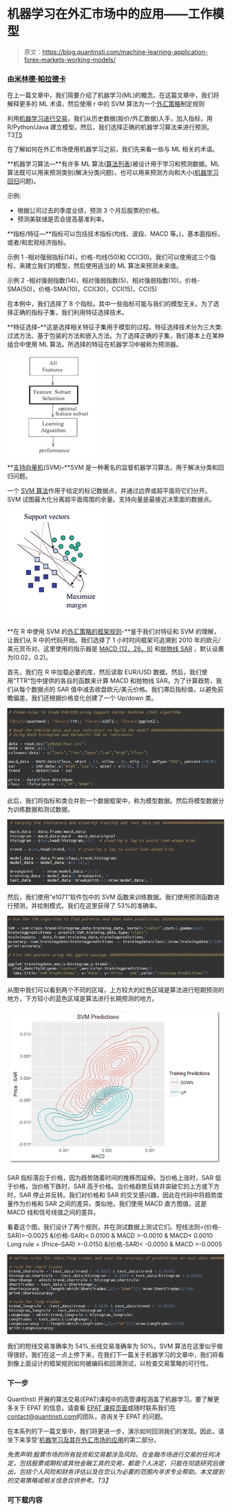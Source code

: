 # 机器学习在外汇市场中的应用——工作模型

> 原文：<https://blog.quantinsti.com/machine-learning-application-forex-markets-working-models/>

### 由[米林德·帕拉德卡](https://www.linkedin.com/in/milind-paradkar-b37292107/)

在上一篇文章中，我们简要介绍了机器学习(ML)的概念。在这篇文章中，我们将解释更多的 ML 术语，然后使用 r 中的 SVM 算法为一个[外汇策略](https://blog.quantinsti.com/fx-market-pairs-trading-strategy/)制定规则

利用[机器学习进行交易](https://quantra.quantinsti.com/course/introduction-to-machine-learning-for-trading)，我们从历史数据(股价/外汇数据)入手，加入指标，用 R/Python/Java 建立模型。然后，我们选择正确的机器学习算法来进行预测。
T3[T5](https://quantra.quantinsti.com/machine-learning-for-trading-ebook)

在了解如何在外汇市场使用机器学习之前，我们先来看一些与 ML 相关的术语。

**机器学习算法—**有许多 ML 算法([算法列表](https://en.wikipedia.org/wiki/List_of_machine_learning_concepts))被设计用于学习和预测数据。ML 算法既可以用来预测类别(解决分类问题)，也可以用来预测方向和大小([机器学习回归](https://quantra.quantinsti.com/course/trading-with-machine-learning-regression)问题)。

示例:

*   根据公司过去的季度业绩，预测 3 个月后股票的价格。
*   预测美联储是否会提高基准利率。

**指标/特征—**指标可以包括技术指标(均线、波段、MACD 等。)，基本面指标，或者/和宏观经济指标。

示例 1 -相对强弱指标(14)，价格-均线(50)和 CCI(30)。我们可以使用这三个指标，来建立我们的模型，然后使用适当的 ML 算法来预测未来值。

示例 2 -相对强弱指数(14)，相对强弱指数(5)，相对强弱指数(10)，价格-SMA(50)，价格-SMA(10)，CCI(30)，CCI(15)，CCI(5)

在本例中，我们选择了 8 个指标。其中一些指标可能与我们的模型无关。为了选择正确的指标子集，我们利用特征选择技术。

**特征选择–**这是选择相关特征子集用于模型的过程。特征选择技术分为三大类:过滤方法、基于包装的方法和嵌入方法。为了选择正确的子集，我们基本上在某种组合中使用 ML 算法。所选择的特征在机器学习中被称为预测器。

![Feature Selection](img/cfec7aa4c657f198af674ae1978d50f7.png)

**[支持向量机](https://blog.quantinsti.com/support-vector-machines-introduction/)(SVM)–**SVM 是一种著名的监督机器学习算法，用于解决分类和回归问题。

一个 [SVM 算法](https://quantra.quantinsti.com/course/trading-machine-learning-classification-svm)作用于给定的标记数据点，并通过边界或超平面将它们分开。SVM 试图最大化分离超平面周围的余量。支持向量是最接近决策面的数据点。

![Support vectors](img/b35ef68eb8948d103475f12c8ed83438.png)

**在 R 中使用 SVM 的[外汇策略的框架规则](https://quantra.quantinsti.com/course/Value-Strategy-Forex)-**鉴于我们对特征和 SVM 的理解，让我们从 R 中的代码开始。我们选择了 1 小时时间框架可追溯到 2010 年的欧元/美元货币对。这里使用的指示器是 [MACD (12，26，9)](http://forextraininggroup.com/trading-macd-simple-effective-strategies-explained/) 和[抛物线 SAR](https://blog.quantinsti.com/parabolic-sar/) ，默认设置为(0.02，0.2)。

首先，我们在 R 中加载必要的库，然后读取 EUR/USD 数据。然后，我们使用“TTR”包中提供的各自的函数来计算 MACD 和抛物线 SAR。为了计算趋势，我们从每个数据点的 SAR 值中减去收盘欧元/美元价格。我们滞后指标值，以避免前瞻偏差。我们还根据价格变化创建了一个 Up/down 类。

![Frame rules](img/f855e386a60958fdc70fc632175baef4.png)

此后，我们将指标和类合并到一个数据框架中，称为模型数据。然后将模型数据分为训练数据和测试数据。

![Merging the indicators amd creating training](img/cffce3cd5df636908be48760b1843875.png)

然后，我们使用“e1071”软件包中的 SVM 函数来训练数据。我们使用预测函数进行预测，并绘制模式。我们在这里获得了 53%的准确率。

![Use SVM to find pattern](img/ac6706396482b2f591a90d4e71388306.png)

从图中我们可以看到两个不同的区域，上方较大的红色区域是算法进行短期预测的地方，下方较小的蓝色区域是算法进行长期预测的地方。

![SVM Predictions](img/182d3c4f4ea4bfdcafd0ef13e9b7045f.png)

SAR 指标落后于价格，因为趋势随着时间的推移而延伸。当价格上涨时，SAR 低于价格，当价格下跌时，SAR 高于价格。当价格趋势反转并突破它的上方或下方时，SAR 停止并反转。我们对价格和 SAR 的交叉感兴趣，因此在代码中将趋势度量作为价格和 SAR 之间的差异。类似地，我们使用 MACD 直方图值，这是 MACD 线和信号线值之间的差异。

看着这个图，我们设计了两个规则，并在测试数据上测试它们。短线法则=(价格-SAR)>-0.0025 &(价格-SAR)< 0.0100 & MACD >-0.0010 & MACD< 0.0010 Long rule = (Price–SAR) >-0.0150 &(价格-SAR)< -0.0050 & MACD >-0.0005

![Define rules for trades](img/5d37083b307df9e1eb515fae54ee01de.png)

我们的短线交易准确率为 54%,长线交易准确率为 50%。SVM 算法在这里似乎做得很好。我们在这一点上停下来，在我们下一篇关于机器学习的文章中，我们将看到像上面设计的框架规则如何被编码和回溯测试，以检查交易策略的可行性。

### **下一步**

QuantInsti 开展的算法交易(EPAT)课程中的高管课程涵盖了机器学习。要了解更多关于 EPAT 的信息，请查看 [EPAT 课程页面](https://www.quantinsti.com/epat)或随时联系我们在[contact@quantinsti.com](mailto:contact@quantinsti.com)的团队，咨询关于 EPAT 的问题。

在本系列的下一篇文章中，我们将更进一步，演示如何回测我们的发现。因此，请坐下来享受'[机器学习及其在外汇市场的应用](https://blog.quantinsti.com/machine-learning-application-forex-markets-part-2/ "Permalink to Machine Learning and Its Application in Forex Markets – Part 2 [WORKING MODEL]")的第二部分。

*免责声明:股票市场的所有投资和交易都涉及风险。在金融市场进行交易的任何决定，包括股票或期权或其他金融工具的交易，都是个人决定，只能在彻底研究后做出，包括个人风险和财务评估以及在您认为必要的范围内寻求专业帮助。本文提到的交易策略或相关信息仅供参考。T3】*

### **可下载内容**